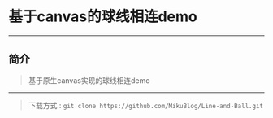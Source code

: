 # 基于canvas的球线相连demo

----

## 简介 

> 基于原生canvas实现的球线相连demo

----

> 下载方式  :   `git clone https://github.com/MikuBlog/Line-and-Ball.git`



